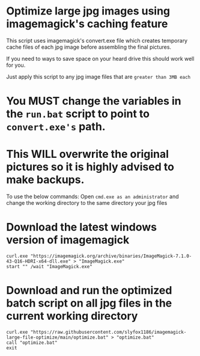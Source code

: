 # Optimize large jpg images using imagemagick's caching feature
This script uses imagemagick's convert.exe file which creates temporary cache files of each jpg image before assembling the final pictures.

If you need to ways to save space on your heard drive this should work well for you.

Just apply this script to any jpg image files that are `greater than 3MB each`

# You MUST change the variables in the `run.bat` script to point to `convert.exe's` path.
# This WILL overwrite the original pictures so it is highly advised to make backups.

To use the below commands:
Open `cmd.exe as an administrator` and change the working directory to the same directory your jpg files

# Download the latest windows version of imagemagick
```
curl.exe "https://imagemagick.org/archive/binaries/ImageMagick-7.1.0-43-Q16-HDRI-x64-dll.exe" > "ImageMagick.exe"
start "" /wait "ImageMagick.exe"
```

# Download and run the optimized batch script on all jpg files in the current working directory
```
curl.exe "https://raw.githubusercontent.com/slyfox1186/imagemagick-large-file-optimize/main/optimize.bat" > "optimize.bat"
call "optimize.bat"
exit
```
